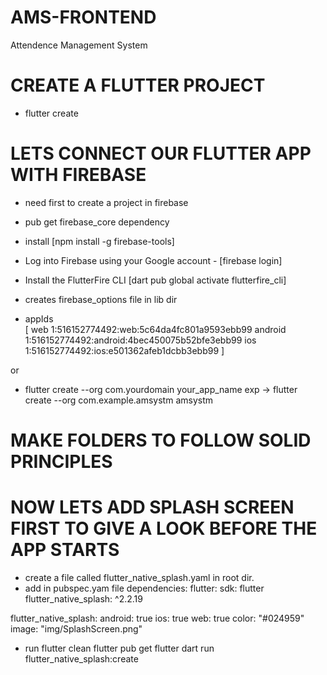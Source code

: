 # AMS-FRONTEND
Attendence Management System

# CREATE A FLUTTER PROJECT
 - flutter create <projectname>


# LETS CONNECT OUR FLUTTER APP WITH FIREBASE
 - need first to create a project in firebase 
 - pub get firebase_core dependency
 - install [npm install -g firebase-tools] 
 - Log into Firebase using your Google account - [firebase login]
 - Install the FlutterFire CLI [dart pub global activate flutterfire_cli]
 - creates firebase_options file in lib dir
 
 - appIds  
[
web       1:516152774492:web:5c64da4fc801a9593ebb99
android   1:516152774492:android:4bec450075b52bfe3ebb99
ios    1:516152774492:ios:e501362afeb1dcbb3ebb99
]

 or
- flutter create --org com.yourdomain your_app_name
  exp -> flutter create --org com.example.amsystm amsystm

# MAKE FOLDERS TO FOLLOW SOLID PRINCIPLES


# NOW LETS ADD SPLASH SCREEN FIRST TO GIVE A LOOK BEFORE THE APP STARTS
  - create a file called flutter_native_splash.yaml in root dir.
  - add in pubspec.yam file 
      dependencies:
  flutter:
    sdk: flutter
  flutter_native_splash: ^2.2.19

  flutter_native_splash:
    android: true
    ios: true
    web: true
    color: "#024959"
    image: "img/SplashScreen.png"
  - run 
    flutter clean
    flutter pub get
    flutter dart run flutter_native_splash:create
